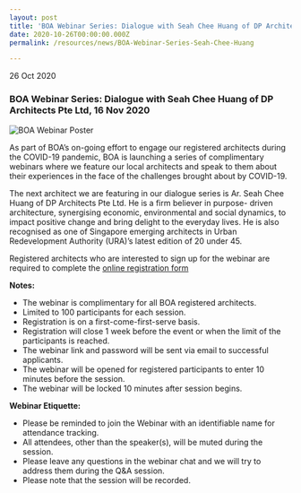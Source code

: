 ```yaml
---
layout: post
title: 'BOA Webinar Series: Dialogue with Seah Chee Huang of DP Architects Pte Ltd'
date: 2020-10-26T00:00:00.000Z
permalink: /resources/news/BOA-Webinar-Series-Seah-Chee-Huang

---
```


26 Oct 2020

### **BOA Webinar Series: Dialogue with Seah Chee Huang of DP Architects Pte Ltd, 16 Nov 2020**

![BOA Webinar Poster](/images/BOA_Webinar_161120.jpg)

As part of BOA’s on-going effort to engage our registered architects during the COVID-19 pandemic, BOA is launching a series of complimentary webinars where we feature our local architects and speak to them about their experiences in the face of the challenges brought about by COVID-19. 

The next architect we are featuring in our dialogue series is Ar. Seah Chee Huang of DP Architects Pte Ltd. He is a firm believer in purpose- driven architecture, synergising economic, environmental and social dynamics, to impact positive change and bring delight to the everyday lives. He is also recognised as one of Singapore emerging architects in Urban Redevelopment Authority (URA)’s latest edition of 20 under 45.

Registered architects who are interested to sign up for the webinar are required to complete the [online registration form](https://docs.google.com/forms/d/1aEtBT1ZuKCxGKDDmI_0MT4EjIK3m-bzE1ksNX9yKKn4/edit)

**Notes:**
* The webinar is complimentary for all BOA registered architects. 
* Limited to 100 participants for each session. 
* Registration is on a first-come-first-serve basis. 
* Registration will close 1 week before the event or when the limit of the participants is reached.
* The webinar link and password will be sent via email to successful applicants. 
* The webinar will be opened for registered participants to enter 10 minutes before the session.
* The webinar will be locked 10 minutes after session begins.

**Webinar Etiquette:**
* Please be reminded to join the Webinar with an identifiable name for attendance tracking.
* All attendees, other than the speaker(s), will be muted during the session.
* Please leave any questions in the webinar chat and we will try to address them during the Q&A session.
* Please note that the session will be recorded.
